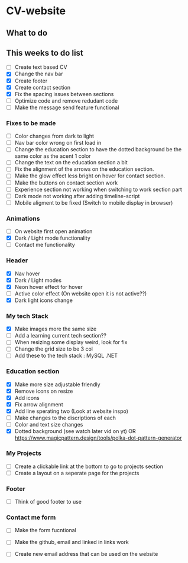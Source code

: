 # CV-website

## What to do
## This weeks to do list
- [ ] Create text based CV
- [x] Change the nav bar
- [x] Create footer
- [x] Create contact section
- [x] Fix the spacing issues between sections
- [ ] Optimize code and remove redudant code
- [ ] Make the message send feature functional

### Fixes to be made
- [ ] Color changes from dark to light
- [ ] Nav bar color wrong on first load in
- [ ] Change the education section to have the dotted background be the same color as the acent 1 color
- [ ] Change the text on the education section a bit
- [ ] Fix the alignment of the arrows on the education section.
- [ ] Make the glow effect less bright on hover for contact section.
- [ ] Make the buttons on contact section work
- [ ] Experience section not working when switching to work section part
- [ ] Dark mode not working after adding timeline-script
- [ ] Mobile aligment to be fixed (Switch to mobile display in browser)

### Animations
 - [ ] On website first open animation
  - [x] Dark / Light mode functionality
  - [ ] Contact me functionality

### Header
 - [x] Nav hover
 - [x] Dark / Light modes
 - [x] Neon hover effect for hover
 - [ ] Active color effect (On website open it is not active??)
 - [x] Dark light icons change

### My tech Stack
- [x] Make images more the same size
- [ ] Add a learning current tech section??
- [ ] When resizing some display weird, look for fix
- [ ] Change the grid size to be 3 col
- [ ] Add these to the tech stack : MySQL .NET

### Education section
- [x] Make more size adjustable friendly
- [x] Remove icons on resize
- [x] Add icons 
- [x] Fix arrow alignment
- [x] Add line sperating two (Look at website inspo)
- [ ] Make changes to the discriptions of each
- [ ] Color and text size changes
- [x] Dotted background (see watch later vid on yt) OR https://www.magicpattern.design/tools/polka-dot-pattern-generator

### My Projects
- [ ] Create a clickable link at the bottom to go to projects section
- [ ] Create a layout on a seperate page for the projects

### Footer
- [ ] Think of good footer to use

### Contact me form
- [ ] Make the form fucntional
- [ ] Make the github, email and linked in links work
- [ ] Create new email address that can be used on the website

